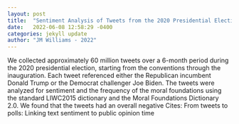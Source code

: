 ```yaml
---
layout: post
title:  "Sentiment Analysis of Tweets from the 2020 Presidential Election"
date:   2022-06-08 12:58:29 -0400
categories: jekyll update
author: "JM Williams - 2022"
---
```

We collected approximately 60 million tweets over a 6-month period during the 2020 presidential election, starting from the conventions through the inauguration. Each tweet referenced either the Republican incumbent Donald Trump or the Democrat challenger Joe Biden. The tweets were analyzed for sentiment and the frequency of the moral foundations using the standard LIWC2015 dictionary and the Moral Foundations Dictionary 2.0. We found that the tweets had an overall negative  Cites: From tweets to polls: Linking text sentiment to public opinion time